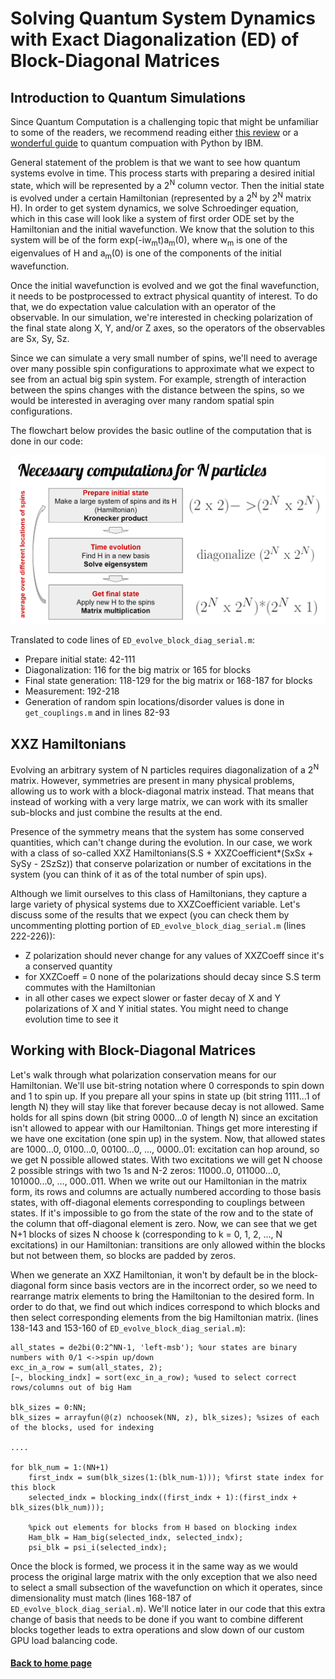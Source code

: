 # Solving Quantum System Dynamics with Exact Diagonalization (ED) of Block-Diagonal Matrices

## Introduction to Quantum Simulations

Since Quantum Computation is a challenging topic that might be unfamiliar to some of the readers, we recommend reading either [this review](https://arxiv.org/abs/quant-ph/0404064) or a [wonderful guide](https://qiskit.org/textbook/preface.html) to quantum compuation with Python by IBM.

General statement of the problem is that we want to see how quantum systems evolve in time. This process starts with preparing a desired initial state, which will be represented by a 2<sup>N</sup> column vector. Then the initial state is evolved under a certain Hamiltonian (represented by a 2<sup>N</sup> by 2<sup>N</sup> matrix H). In order to get system dynamics, we solve Schroedinger equation, which in this case will look like a system of first order ODE set by the Hamiltonian and the initial wavefunction. We know that the solution to this system will be of the form exp(-iw<sub>m</sub>t)a<sub>m</sub>(0), where w<sub>m</sub> is one of the eigenvalues of H and a<sub>m</sub>(0) is one of the components of the initial wavefunction.

Once the initial wavefunction is evolved and we got the final wavefunction, it needs to be postprocessed to extract physical quantity of interest. To do that, we do expectation value calculation with an operator of the observable. In our simulation, we're interested in checking polarization of the final state along X, Y, and/or Z axes, so the operators of the observables are Sx, Sy, Sz.  

Since we can simulate a very small number of spins, we'll need to average over many possible spin configurations to approximate what we expect to see from an actual big spin system. For example, strength of interaction between the spins changes with the distance between the spins, so we would be interested in averaging over many random spatial spin configurations. 

The flowchart below provides the basic outline of the computation that is done in our code:

<img src="figs/flowchart.png" alt="hi" class="inline"/>

Translated to code lines of `ED_evolve_block_diag_serial.m`:
- Prepare initial state: 42-111
- Diagonalization: 116 for the big matrix or 165 for blocks
- Final state generation: 118-129 for the big matrix or 168-187 for blocks
- Measurement: 192-218
- Generation of random spin locations/disorder values is done in `get_couplings.m` and in lines 82-93

## XXZ Hamiltonians

Evolving an arbitrary system of N particles requires diagonalization of a 2<sup>N</sup> matrix. However, symmetries are present in many physical problems, allowing us to work with a block-diagonal matrix instead. That means that instead of working with a very large matrix, we can work with its smaller sub-blocks and just combine the results at the end. 

Presence of the symmetry means that the system has some conserved quantities, which can't change during the evolution. In our case, we work with a class of so-called XXZ Hamiltonians(S.S + XXZCoefficient*(SxSx + SySy - 2SzSz)) that conserve polarization or number of excitations in the system (you can think of it as of the total number of spin ups). 

Although we limit ourselves to this class of Hamiltonians, they capture a large variety of physical systems due to XXZCoefficient variable. Let's discuss some of the results that we expect (you can check them by uncommenting plotting portion of  `ED_evolve_block_diag_serial.m` (lines 222-226)):

- Z polarization should never change for any values of XXZCoeff since it's a conserved quantity
- for XXZCoeff = 0 none of the polarizations should decay since S.S term commutes with the Hamiltonian
- in all other cases we expect slower or faster decay of X and Y polarizations of X and Y initial states. You might need to change evolution time to see it 

## Working with Block-Diagonal Matrices

Let's walk through what polarization conservation means for our Hamiltonian. We'll use bit-string notation where 0 corresponds to spin down and 1 to spin up. If you prepare all your spins in state up (bit string 1111...1 of length N) they will stay like that forever because decay is not allowed. Same holds for all spins down (bit string 0000...0 of length N) since an excitation isn't allowed to appear with our Hamiltonian. Things get more interesting if we have one excitation (one spin up) in the system. Now, that allowed states are 1000...0, 0100...0, 00100...0, ..., 0000..01: excitation can hop around, so we get N possible allowed states. With two excitations we will get N choose 2 possible strings with two 1s and N-2 zeros: 11000..0, 011000...0, 101000...0, ..., 000..011. When we write out our Hamiltonian in the matrix form, its rows and columns are actually numbered according to those basis states, with off-diagonal elements corresponding to couplings between states. If it's impossible to go from the state of the row and to the state of the column that off-diagonal element is zero. Now, we can see that we get N+1 blocks of sizes N choose k (corresponding to k = 0, 1, 2, ..., N excitations) in our Hamiltonian: transitions are only allowed within the blocks but not between them, so blocks are padded by zeros. 

When we generate an XXZ Hamiltonian, it won't by default be in the block-diagonal form since basis vectors are in the incorrect order, so we need to rearrange matrix elements to bring the Hamiltonian to the desired form. In order to do that, we find out which indices correspond to which blocks and then select corresponding elements from the big Hamiltonian matrix. 
(lines 138-143 and 153-160 of `ED_evolve_block_diag_serial.m`):
```
all_states = de2bi(0:2^NN-1, 'left-msb'); %our states are binary numbers with 0/1 <->spin up/down
exc_in_a_row = sum(all_states, 2);
[~, blocking_indx] = sort(exc_in_a_row); %used to select correct rows/columns out of big Ham

blk_sizes = 0:NN;
blk_sizes = arrayfun(@(z) nchoosek(NN, z), blk_sizes); %sizes of each of the blocks, used for indexing

....

for blk_num = 1:(NN+1)
    first_indx = sum(blk_sizes(1:(blk_num-1))); %first state index for this block
    selected_indx = blocking_indx((first_indx + 1):(first_indx + blk_sizes(blk_num)));

    %pick out elements for blocks from H based on blocking index
    Ham_blk = Ham_big(selected_indx, selected_indx);
    psi_blk = psi_i(selected_indx);

```

Once the block is formed, we process it in the same way as we would process the original large matrix with the only exception that we also need to select a small subsection of the wavefunction on which it operates, since dimensionality must match (lines 168-187 of `ED_evolve_block_diag_serial.m`). We'll notice later in our code that this extra change of basis that needs to be done if you want to combine different blocks together leads to extra operations and slow down of our custom GPU load balancing code.



#### [Back to home page](https://oksana-makarova.github.io/CS205-QuantumSimulations/)
